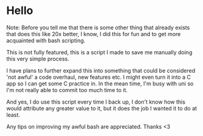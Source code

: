 # Hello

Note: Before you tell me that there is some other thing that already exists that does this like 20x better, I know, I did this for fun and to get more acquainted with bash scripting.

This is not fully featured, this is a script I made to save me manually doing this very simple process.

I have plans to further expand this into something that could be considered 'not awful' a code overhaul, new features etc. I might even turn it into a C app so I can get some C practice in. In the mean time, I'm busy with uni so I'm not really able to commit too much time to it.

And yes, I do use this script every time I back up, I don't know how this would attribute any greater value to it, but it does the job I wanted it to do at least.

Any tips on improving my awful bash are appreciated. Thanks <3
